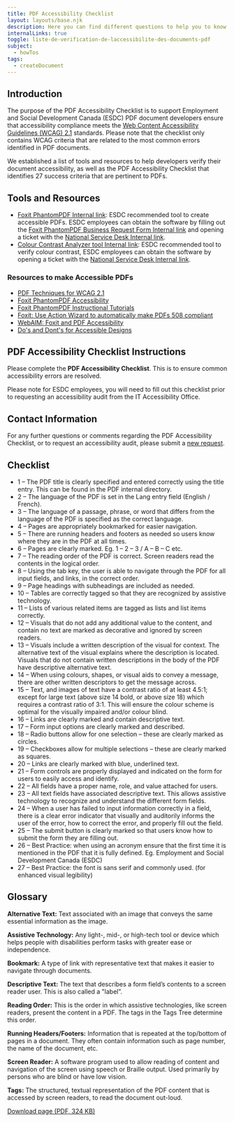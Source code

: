 ```yaml
---
title: PDF Accessibility Checklist
layout: layouts/base.njk
description: Here you can find different questions to help you to know if your pdf document is accessible or not.
internalLinks: true
toggle: liste-de-verification-de-laccessibilite-des-documents-pdf
subject:
  - howTos
tags:
  - createDocument
---
```


## Introduction

The purpose of the PDF Accessibility Checklist is to support Employment and Social Development Canada (ESDC) PDF document developers ensure that accessibility compliance meets the [Web Content Accessibility Guidelines (WCAG) 2.1](http://www.w3.org/WAI/WCAG21/quickref/) standards. Please note that the checklist only contains WCAG criteria that are related to the most common errors identified in PDF documents.

We established a list of tools and resources to help developers verify their document accessibility, as well as the PDF Accessibility Checklist that identifies 27 success criteria that are pertinent to PDFs.

## Tools and Resources

<ul>
<li><a href="http://iservice.prv/eng/imit/catalogue/software_application/foxit_phantomPDF_business.shtml">Foxit PhantomPDF <i class="fas fa-external-link-square-alt"></i><span class="wb-inv">Internal link</span></a>: ESDC recommended tool to create accessible PDFs. ESDC employees can obtain the software by filling out the <a href="https://dialogue/grp/EWCS-SCEW/SiteAssets/SitePages/License%20Request%20Forms/Foxit%20PhantomPDF%20Business%20Request%20form.docx">Foxit PhantomPDF Business Request Form <i class="fas fa-external-link-square-alt"></i><span class="wb-inv">Internal link</span></a> and opening a ticket with the <a href="http://srmis-sigdi-iagent.prv/">National Service Desk <i class="fas fa-external-link-square-alt"></i><span class="wb-inv">
Internal link</span></a>.</li>
<li><a href="http://esdc.prv/en/iitb/es/ts/wscoe/tools/index-eng.shtml#colour">Colour Contrast Analyzer tool <i class="fas fa-external-link-square-alt"></i><span class="wb-inv">Internal link</span></a>: ESDC recommended tool to verify colour contrast, ESDC employees can obtain the software by opening a ticket with the <a href="http://srmis-sigdi-iagent.prv/">National Service Desk <i class="fas fa-external-link-square-alt"></i><span class="wb-inv">Internal link</span></a>.</li>
</ul>

### Resources to make Accessible PDFs

- [PDF Techniques for WCAG 2.1](http://www.w3.org/WAI/WCAG21/Techniques/#pdf)
- [Foxit PhantomPDF Accessibility](https://www.foxitsoftware.com/solution/accessibility/)
- [Foxit PhantomPDF Instructional Tutorials](https://www.foxitsoftware.com/support/tutorial/?from=foxit%20phantompdf_business&utm_source=client-app)
- [Foxit: Use Action Wizard to automatically make PDFs 508 compliant](https://www.foxitsoftware.com/blog/use-action-wizard-to-automatically-make-pdfs-508-compliant/)
- [WebAIM: Foxit and PDF Accessibility](https://webaim.org/techniques/foxit/)
- [Do's and Dont's for Accessible Designs](../en/index.html)

## PDF Accessibility Checklist Instructions

Please complete the **PDF Accessibility Checklist**. This is to ensure common accessibility errors are resolved.

Please note for ESDC employees, you will need to fill out this checklist prior to requesting an accessibility audit from the IT Accessibility Office.

## Contact Information

For any further questions or comments regarding the PDF Accessibility Checklist, or to request an accessibility audit, please submit a [new request](https://a11yrmt.ca/newrequest-en.php).

## Checklist

<ul class="list-unstyled mrgn-tp-lg mrgn-lft-lg">
<li class="mrgn-bttm-md"><span class="far fa-square mrgn-rght-md" aria-hidden="true"></span>1 &ndash; The PDF title is clearly specified and entered correctly using the title entry. This can be found in the PDF internal directory.</li>
<li class="mrgn-bttm-md"><span class="far fa-square mrgn-rght-md" aria-hidden="true"></span>2 &ndash; The language of the PDF is set in the Lang entry field (English / French).</li>
<li class="mrgn-bttm-md"><span class="far fa-square mrgn-rght-md" aria-hidden="true"></span>3 &ndash; The language of a passage, phrase, or word that differs from the language of the PDF is specified as the correct language.</li>
<li class="mrgn-bttm-md"><span class="far fa-square mrgn-rght-md" aria-hidden="true"></span>4 &ndash; Pages are appropriately bookmarked for easier navigation.</li>
<li class="mrgn-bttm-md"><span class="far fa-square mrgn-rght-md" aria-hidden="true"></span>5 &ndash; There are running headers and footers as needed so users know where they are in the PDF at all times.</li>
<li class="mrgn-bttm-md"><span class="far fa-square mrgn-rght-md" aria-hidden="true"></span>6 &ndash; Pages are clearly marked. Eg. 1 – 2 – 3 / A – B – C etc.</li>
<li class="mrgn-bttm-md"><span class="far fa-square mrgn-rght-md" aria-hidden="true"></span>7 &ndash; The reading order of the PDF is correct. Screen readers read the contents in the logical order.</li>
<li class="mrgn-bttm-md"><span class="far fa-square mrgn-rght-md" aria-hidden="true"></span>8 &ndash; Using the tab key, the user is able to navigate through the PDF for all input fields, and links, in the correct order.
</li>
<li class="mrgn-bttm-md"><span class="far fa-square mrgn-rght-md" aria-hidden="true"></span>9 &ndash; Page headings with subheadings are included as needed.</li>
<li class="mrgn-bttm-md"><span class="far fa-square mrgn-rght-md" aria-hidden="true"></span>10 &ndash; Tables are correctly tagged so that they are recognized by assistive technology.</li>
<li class="mrgn-bttm-md"><span class="far fa-square mrgn-rght-md" aria-hidden="true"></span>11 &ndash; Lists of various related items are tagged as lists and list items correctly.  </li>
<li class="mrgn-bttm-md"><span class="far fa-square mrgn-rght-md" aria-hidden="true"></span>12 &ndash; Visuals that do not add any additional value to the content, and contain no text are marked as decorative and ignored by screen readers.</li>
<li class="mrgn-bttm-md"><span class="far fa-square mrgn-rght-md" aria-hidden="true"></span>13 &ndash; Visuals include a written description of the visual for context. The alternative text of the visual explains where the description is located. Visuals that do not contain written descriptions in the body of the PDF have descriptive alternative text.
</li>
<li class="mrgn-bttm-md"><span class="far fa-square mrgn-rght-md" aria-hidden="true"></span>14 &ndash; When using colours, shapes, or visual aids to convey a message, there are other written descriptors to get the message across.</li>
<li class="mrgn-bttm-md"><span class="far fa-square mrgn-rght-md" aria-hidden="true"></span>15 &ndash; Text, and images of text have a contrast ratio of at least 4.5:1; except for large text (above size 14 bold, or above size 18) which requires a contrast ratio of 3:1. This will ensure the colour scheme is optimal for the visually impaired and/or colour blind.</li>
<li class="mrgn-bttm-md"><span class="far fa-square mrgn-rght-md" aria-hidden="true"></span>16 &ndash; Links are clearly marked and contain descriptive text. </li>
<li class="mrgn-bttm-md"><span class="far fa-square mrgn-rght-md" aria-hidden="true"></span>17 &ndash; Form input options are clearly marked and described.</li>
<li class="mrgn-bttm-md"><span class="far fa-square mrgn-rght-md" aria-hidden="true"></span>18 &ndash; Radio buttons allow for one selection – these are clearly marked as circles.</li>
<li class="mrgn-bttm-md"><span class="far fa-square mrgn-rght-md" aria-hidden="true"></span>19 &ndash; Checkboxes allow for multiple selections – these are clearly marked as squares.
</li>
<li class="mrgn-bttm-md"><span class="far fa-square mrgn-rght-md" aria-hidden="true"></span>20 &ndash; Links are clearly marked with blue, underlined text.</li>
<li class="mrgn-bttm-md"><span class="far fa-square mrgn-rght-md" aria-hidden="true"></span>21 &ndash; Form controls are properly displayed and indicated on the form for users to easily access and identify.</li>
<li class="mrgn-bttm-md"><span class="far fa-square mrgn-rght-md" aria-hidden="true"></span>22 &ndash; All fields have a proper name, role, and value attached for users.</li>
<li class="mrgn-bttm-md"><span class="far fa-square mrgn-rght-md" aria-hidden="true"></span>23 &ndash; All text fields have associated descriptive text. This allows assistive technology to recognize and understand the different form fields.</li>
<li class="mrgn-bttm-md"><span class="far fa-square mrgn-rght-md" aria-hidden="true"></span>24 &ndash; When a user has failed to input information correctly in a field, there is a clear error indicator that visually and auditorily informs the user of the error, how to correct the error, and properly fill out the field.</li>
<li class="mrgn-bttm-md"><span class="far fa-square mrgn-rght-md" aria-hidden="true"></span>25 &ndash; The submit button is clearly marked so that users know how to submit the form they are filling out.</li>
<li class="mrgn-bttm-md"><span class="far fa-square mrgn-rght-md" aria-hidden="true"></span>26 &ndash; Best Practice: when using an acronym ensure that the first time it is mentioned in the PDF that it is fully defined. Eg. Employment and Social Development Canada (ESDC)</li>
<li class="mrgn-bttm-md"><span class="far fa-square mrgn-rght-md" aria-hidden="true"></span>27 &ndash; Best Practice: the font is sans serif and commonly used. (for enhanced visual legibility)</li>
</ul>

## Glossary

**Alternative Text:** Text associated with an image that conveys the same essential information as the image.

**Assistive Technology:** Any light-, mid-, or high-tech tool or device which helps people with disabilities perform tasks with greater ease or independence.

**Bookmark:** A type of link with representative text that makes it easier to navigate through documents.

**Descriptive Text:** The text that describes a form field’s contents to a screen reader user. This is also called a "label”.

**Reading Order:** This is the order in which assistive technologies, like screen readers, present the content in a PDF. The tags in the Tags Tree determine this order.

**Running Headers/Footers:** Information that is repeated at the top/bottom of pages in a document. They often contain information such as page number, the name of the document, etc.

**Screen Reader:** A software program used to allow reading of content and navigation of the screen using speech or Braille output. Used primarily by persons who are blind or have low vision.

**Tags:** The structured, textual representation of the PDF content that is accessed by screen readers, to read the document out-loud.

<p><a class="btn btn-primary" href="{{ rootPath }}docs/PDF_Accessibility_Checklist.pdf" role="button">Download page (PDF, 324 KB)</a></p>
